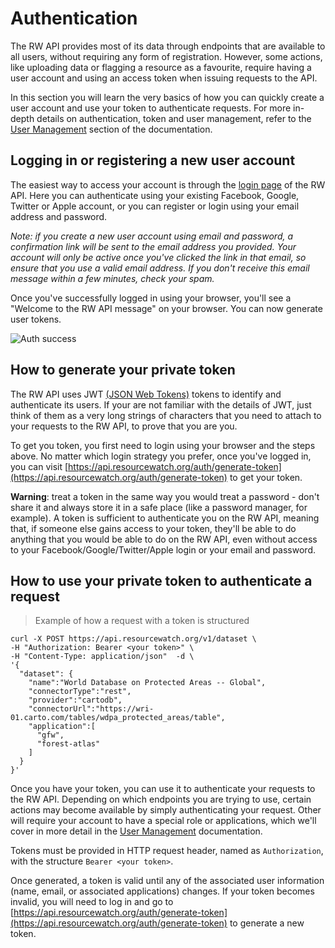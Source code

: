 # Authentication

The RW API provides most of its data through endpoints that are available to all users, without requiring any form of registration. However, some actions, like uploading data or flagging a resource as a favourite, require having a user account and using an access token when issuing requests to the API.

In this section you will learn the very basics of how you can quickly create a user account and use your token to authenticate requests. For more in-depth details on authentication, token and user management, refer to the [User Management](#user-management) section of the documentation.

## Logging in or registering a new user account

The easiest way to access your account is through the [login page](https://api.resourcewatch.org/auth/sign-up) of the RW API. Here you can authenticate using your existing Facebook, Google, Twitter or Apple account, or you can register or login using your email address and password. 

*Note: if you create a new user account using email and password, a confirmation link will be sent to the email address you provided. Your account will only be active once you've clicked the link in that email, so ensure that you use a valid email address. If you don't receive this email message within a few minutes, check your spam.*

Once you've successfully logged in using your browser, you'll see a "Welcome to the RW API message" on your browser. You can now generate user tokens.

![Auth success](images/authentication/auth-success.png)

## How to generate your private token

The RW API uses JWT [(JSON Web Tokens)](https://tools.ietf.org/html/rfc7519) tokens to identify and authenticate its users. If your are not familiar with the details of JWT, just think of them as a very long strings of characters that you need to attach to your requests to the RW API, to prove that you are you.

To get you token, you first need to login using your browser and the steps above. No matter which login strategy you prefer, once you've logged in, you can visit [https://api.resourcewatch.org/auth/generate-token](https://api.resourcewatch.org/auth/generate-token) to get your token.

**Warning**: treat a token in the same way you would treat a password - don't share it and always store it in a safe place (like a password manager, for example). A token is sufficient to authenticate you on the RW API, meaning that, if someone else gains access to your token, they'll be able to do anything that you would be able to do on the RW API, even without access to your Facebook/Google/Twitter/Apple login or your email and password.

## How to use your private token to authenticate a request

> Example of how a request with a token is structured

```shell
curl -X POST https://api.resourcewatch.org/v1/dataset \
-H "Authorization: Bearer <your token>" \
-H "Content-Type: application/json"  -d \
'{
  "dataset": {
    "name":"World Database on Protected Areas -- Global",
    "connectorType":"rest",
    "provider":"cartodb",
    "connectorUrl":"https://wri-01.carto.com/tables/wdpa_protected_areas/table",
    "application":[
      "gfw", 
      "forest-atlas"
    ]
  }
}'
```

Once you have your token, you can use it to authenticate your requests to the RW API. Depending on which endpoints you are trying to use, certain actions may become available by simply authenticating your request. Other will require your account to have a special role or applications, which we'll cover in more detail in the [User Management](#user-management) documentation.

Tokens must be provided in HTTP request header, named as `Authorization`, with the structure `Bearer <your token>`.

Once generated, a token is valid until any of the associated user information (name, email, or associated applications) changes. If your token becomes invalid, you will need to log in and go to [https://api.resourcewatch.org/auth/generate-token](https://api.resourcewatch.org/auth/generate-token) to generate a new token.
